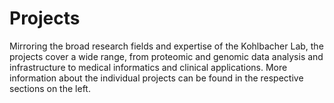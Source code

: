 # Projects
Mirroring the broad research fields and expertise of the Kohlbacher Lab, the projects cover a wide range, from proteomic and genomic data analysis and infrastructure to medical informatics and clinical applications. More information about the individual projects can be found in the respective sections on the left. 